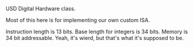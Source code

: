 USD Digital Hardware class.

Most of this here is for implementing our own custom ISA.

Instruction length is 13 bits. 
Base length for integers is 34 bits.  Memory is 34 bit addressable.
    Yeah, it's wierd, but that's what it's supposed to be.
